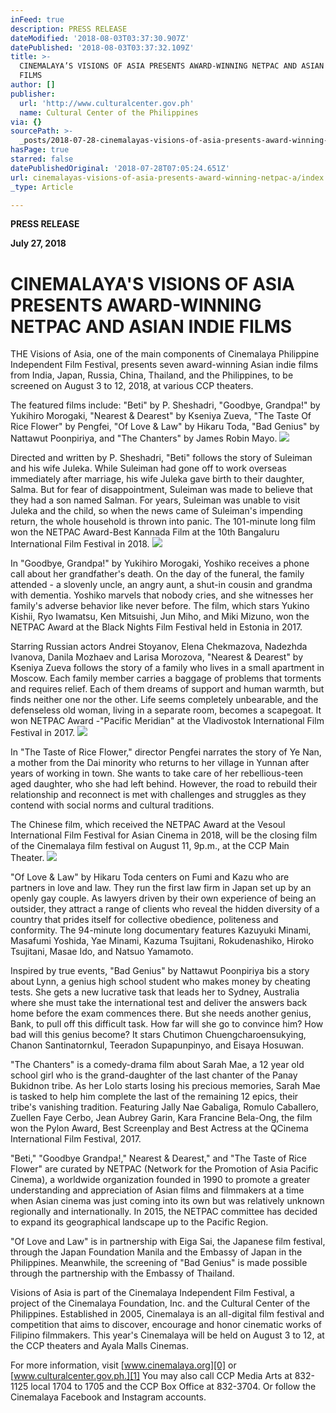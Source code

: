 ```yaml
---
inFeed: true
description: PRESS RELEASE
dateModified: '2018-08-03T03:37:30.907Z'
datePublished: '2018-08-03T03:37:32.109Z'
title: >-
  CINEMALAYA’S VISIONS OF ASIA PRESENTS AWARD-WINNING NETPAC AND ASIAN INDIE
  FILMS
author: []
publisher:
  url: 'http://www.culturalcenter.gov.ph'
  name: Cultural Center of the Philippines
via: {}
sourcePath: >-
  _posts/2018-07-28-cinemalayas-visions-of-asia-presents-award-winning-netpac-a.md
hasPage: true
starred: false
datePublishedOriginal: '2018-07-28T07:05:24.651Z'
url: cinemalayas-visions-of-asia-presents-award-winning-netpac-a/index.html
_type: Article

---
```

**PRESS RELEASE**

**July 27, 2018**

# **CINEMALAYA'S VISIONS OF ASIA PRESENTS AWARD-WINNING NETPAC AND ASIAN INDIE FILMS**

THE Visions of Asia, one of the main components of Cinemalaya Philippine Independent Film Festival, presents seven award-winning Asian indie films from India, Japan, Russia, China, Thailand, and the Philippines, to be screened on August 3 to 12, 2018, at various CCP theaters.

The featured films include: "Beti" by P. Sheshadri, "Goodbye, Grandpa!" by Yukihiro Morogaki, "Nearest & Dearest" by Kseniya Zueva, "The Taste Of Rice Flower" by Pengfei, "Of Love & Law" by Hikaru Toda, "Bad Genius" by Nattawut Poonpiriya, and "The Chanters" by James Robin Mayo.
![](https://the-grid-user-content.s3-us-west-2.amazonaws.com/8c463344-cdf6-4719-96f9-0afa95d403c2.jpg)

Directed and written by P. Sheshadri, "Beti" follows the story of Suleiman and his wife Juleka. While Suleiman had gone off to work overseas immediately after marriage, his wife Juleka gave birth to their daughter, Salma. But for fear of disappointment, Suleiman was made to believe that they had a son named Salman. For years, Suleiman was unable to visit Juleka and the child, so when the news came of Suleiman's impending return, the whole household is thrown into panic. The 101-minute long film won the NETPAC Award-Best Kannada Film at the 10th Bangaluru International Film Festival in 2018\.
![](https://the-grid-user-content.s3-us-west-2.amazonaws.com/be6bee35-f7f2-44db-8cf2-8c19cbf6b3df.jpg)

In "Goodbye, Grandpa!" by Yukihiro Morogaki, Yoshiko receives a phone call about her grandfather's death. On the day of the funeral, the family attended - a slovenly uncle, an angry aunt, a shut-in cousin and grandma with dementia. Yoshiko marvels that nobody cries, and she witnesses her family's adverse behavior like never before. The film, which stars Yukino Kishii, Ryo Iwamatsu, Ken Mitsuishi, Jun Miho, and Miki Mizuno, won the NETPAC Award at the Black Nights Film Festival held in Estonia in 2017\.

Starring Russian actors Andrei Stoyanov, Elena Chekmazova, Nadezhda Ivanova, Danila Mozhaev and Larisa Morozova, "Nearest & Dearest" by Kseniya Zueva follows the story of a family who lives in a small apartment in Moscow. Each family member carries a baggage of problems that torments and requires relief. Each of them dreams of support and human warmth, but finds neither one nor the other. Life seems completely unbearable, and the defenseless old woman, living in a separate room, becomes a scapegoat. It won NETPAC Award -"Pacific Meridian" at the Vladivostok International Film Festival in 2017\.
![](https://imgflo.herokuapp.com/graph/2b2431f8e7ba7b0/ecde9a184a25fad92b5b4115c086cf42/croprotate.jpg?cropheight=3300&cropwidth=2330&degrees=0&input=https%3A%2F%2Fthe-grid-user-content.s3-us-west-2.amazonaws.com%2F24339e45-7c4a-4b7f-8596-8ea50752d5b2.jpg&x=0&y=0)

In "The Taste of Rice Flower," director Pengfei narrates the story of Ye Nan, a mother from the Dai minority who returns to her village in Yunnan after years of working in town. She wants to take care of her rebellious-teen aged daughter, who she had left behind. However, the road to rebuild their relationship and reconnect is met with challenges and struggles as they contend with social norms and cultural traditions.

The Chinese film, which received the NETPAC Award at the Vesoul International Film Festival for Asian Cinema in 2018, will be the closing film of the Cinemalaya film festival on August 11, 9p.m., at the CCP Main Theater.
![](https://the-grid-user-content.s3-us-west-2.amazonaws.com/5cb9291b-24b0-4e80-aa59-9aee88cb4225.jpg)

"Of Love & Law" by Hikaru Toda centers on Fumi and Kazu who are partners in love and law. They run the first law firm in Japan set up by an openly gay couple. As lawyers driven by their own experience of being an outsider, they attract a range of clients who reveal the hidden diversity of a country that prides itself for collective obedience, politeness and conformity. The 94-minute long documentary features Kazuyuki Minami, Masafumi Yoshida, Yae Minami, Kazuma Tsujitani, Rokudenashiko, Hiroko Tsujitani, Masae Ido, and Natsuo Yamamoto.

Inspired by true events, "Bad Genius" by Nattawut Poonpiriya bis a story about Lynn, a genius high school student who makes money by cheating tests. She gets a new lucrative task that leads her to Sydney, Australia where she must take the international test and deliver the answers back home before the exam commences there. But she needs another genius, Bank, to pull off this difficult task. How far will she go to convince him? How bad will this genius become? It stars Chutimon Chuengcharoensukying, Chanon Santinatornkul, Teeradon Supapunpinyo, and Eisaya Hosuwan.

"The Chanters" is a comedy-drama film about Sarah Mae, a 12 year old school girl who is the grand-daughter of the last chanter of the Panay Bukidnon tribe. As her Lolo starts losing his precious memories, Sarah Mae is tasked to help him complete the last of the remaining 12 epics, their tribe's vanishing tradition. Featuring Jally Nae Gabaliga, Romulo Caballero, Zuellen Faye Cerbo, Jean Aubrey Garin, Kara Francine Bela-Ong, the film won the Pylon Award, Best Screenplay and Best Actress at the QCinema International Film Festival, 2017\.

"Beti," "Goodbye Grandpa!," Nearest & Dearest," and "The Taste of Rice Flower" are curated by NETPAC (Network for the Promotion of Asia Pacific Cinema), a worldwide organization founded in 1990 to promote a greater understanding and appreciation of Asian films and filmmakers at a time when Asian cinema was just coming into its own but was relatively unknown regionally and internationally. In 2015, the NETPAC committee has decided to expand its geographical landscape up to the Pacific Region.

"Of Love and Law" is in partnership with Eiga Sai, the Japanese film festival, through the Japan Foundation Manila and the Embassy of Japan in the Philippines. Meanwhile, the screening of "Bad Genius" is made possible through the partnership with the Embassy of Thailand.

Visions of Asia is part of the Cinemalaya Independent Film Festival, a project of the Cinemalaya Foundation, Inc. and the Cultural Center of the Philippines. Established in 2005, Cinemalaya is an all-digital film festival and competition that aims to discover, encourage and honor cinematic works of Filipino filmmakers. This year's Cinemalaya will be held on August 3 to 12, at the CCP theaters and Ayala Malls Cinemas.

For more information, visit [www.cinemalaya.org][0] or [www.culturalcenter.gov.ph.][1] You may also call CCP Media Arts at 832-1125 local 1704 to 1705 and the CCP Box Office at 832-3704\. Or follow the Cinemalaya Facebook and Instagram accounts.

[0]: http://www.cinemalaya.org/
[1]: http://www.culturalcenter.gov.ph./